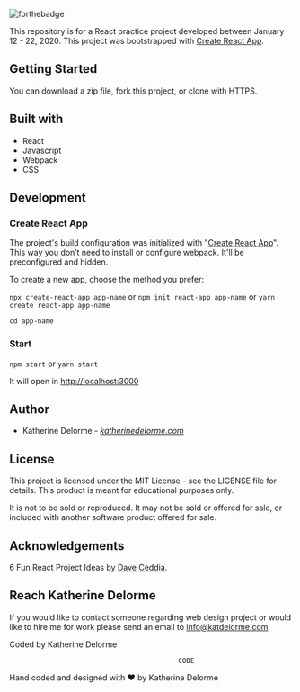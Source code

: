 ![forthebadge](https://forthebadge.com/images/badges/made-with-javascript.svg)

This repository is for a React practice project developed between January 12 - 22, 2020. This project was bootstrapped with [Create React App](https://github.com/facebook/create-react-app?utm_source=katdelormegithub&utm_medium=github).

## Getting Started
You can download a zip file, fork this project, or clone with HTTPS.

## Built with
* React
* Javascript
* Webpack
* CSS

## Development
### Create React App
The project's build configuration was initialized with "[Create React App](https://github.com/facebook/create-react-app?utm_source=katdelormegithub&utm_medium=github "Create React App")". This way you don’t need to install or configure webpack. It'll be preconfigured and hidden.

To create a new app, choose the method you prefer:

`npx create-react-app app-name` or `npm init react-app app-name` or `yarn create react-app app-name`

`cd app-name`

### Start
`npm start` or `yarn start`

It will open in [http://localhost:3000](http://localhost:3000)

## Author
* Katherine Delorme - *[katherinedelorme.com](http://katherinedelorme.com?utm_source=github&utm_medium=repo&utm_campaign=react_metronome_readme "Portfolio Website")*

## License
This project is licensed under the MIT License - see the LICENSE file for details. This product is meant for educational purposes only.

It is not to be sold or reproduced. It may not be sold or offered for sale, or included with another software product offered for sale.

## Acknowledgements
6 Fun React Project Ideas by [Dave Ceddia](https://daveceddia.com/react-practice-projects/?utm_source=katdelormegithub&utm_medium=github "Dave Ceddia").

## Reach Katherine Delorme
If you would like to contact someone regarding web design project or would like to hire me for work please send an email to info@katdelorme.com

Coded by Katherine Delorme


                                              CODE

Hand coded and designed with &hearts; by Katherine Delorme

